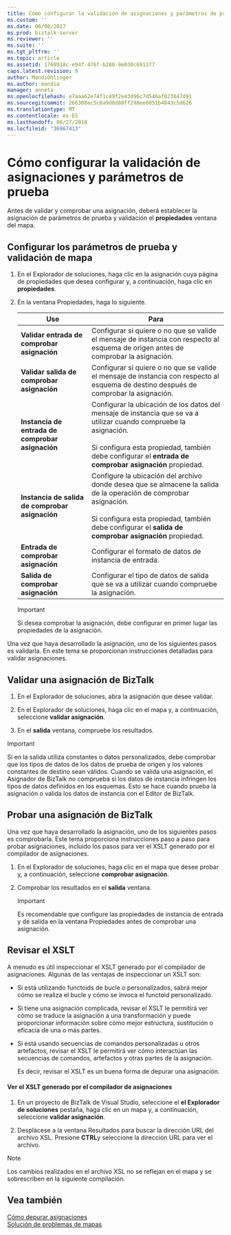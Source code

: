 ```yaml
---
title: Cómo configurar la validación de asignaciones y parámetros de prueba | Microsoft Docs
ms.custom: ''
ms.date: 06/08/2017
ms.prod: biztalk-server
ms.reviewer: ''
ms.suite: ''
ms.tgt_pltfrm: ''
ms.topic: article
ms.assetid: 1768918c-e94f-476f-b288-9e030c691177
caps.latest.revision: 9
author: MandiOhlinger
ms.author: mandia
manager: anneta
ms.openlocfilehash: e7aaa62e74f1c49f2e43d96c7d546af023847d91
ms.sourcegitcommit: 266308ec5c6a9d8d80ff298ee6051b4843c5d626
ms.translationtype: MT
ms.contentlocale: es-ES
ms.lasthandoff: 06/27/2018
ms.locfileid: "36967413"
---
```

# <a name="how-to-configure-map-validation-and-test-parameters"></a>Cómo configurar la validación de asignaciones y parámetros de prueba
Antes de validar y comprobar una asignación, deberá establecer la asignación de parámetros de prueba y validación el **propiedades** ventana del mapa.  
  
## <a name="configure-the-map-validation-and-test-parameters"></a>Configurar los parámetros de prueba y validación de mapa  
  
1.  En el Explorador de soluciones, haga clic en la asignación cuya página de propiedades que desea configurar y, a continuación, haga clic en **propiedades**.  
  
2.  En la ventana Propiedades, haga lo siguiente.  
  
    |Use|Para|  
    |--------------|----------------|  
    |**Validar entrada de comprobar asignación**|Configurar si quiere o no que se valide el mensaje de instancia con respecto al esquema de origen antes de comprobar la asignación.|  
    |**Validar salida de comprobar asignación**|Configurar si quiere o no que se valide el mensaje de instancia con respecto al esquema de destino después de comprobar la asignación.|  
    |**Instancia de entrada de comprobar asignación**|Configurar la ubicación de los datos del mensaje de instancia que se va a utilizar cuando compruebe la asignación.<br /><br /> Si configura esta propiedad, también debe configurar el **entrada de comprobar asignación** propiedad.|  
    |**Instancia de salida de comprobar asignación**|Configure la ubicación del archivo donde desea que se almacene la salida de la operación de comprobar asignación.<br /><br /> Si configura esta propiedad, también debe configurar el **salida de comprobar asignación** propiedad.|  
    |**Entrada de comprobar asignación**|Configurar el formato de datos de instancia de entrada.|  
    |**Salida de comprobar asignación**|Configurar el tipo de datos de salida que se va a utilizar cuando compruebe la asignación.|  
  
    > [!IMPORTANT]
    >  Si desea comprobar la asignación, debe configurar en primer lugar las propiedades de la asignación.  

Una vez que haya desarrollado la asignación, uno de los siguientes pasos es validarla. En este tema se proporcionan instrucciones detalladas para validar asignaciones.  
  
## <a name="validate-a-biztalk-map"></a>Validar una asignación de BizTalk  
  
1.  En el Explorador de soluciones, abra la asignación que desee validar.  
  
2.  En el Explorador de soluciones, haga clic en el mapa y, a continuación, seleccione **validar asignación**.  
  
3.  En el **salida** ventana, compruebe los resultados.  
  
> [!IMPORTANT]
>  Si en la salida utiliza constantes o datos personalizados, debe comprobar que los tipos de datos de los datos de prueba de origen y los valores constantes de destino sean válidos. Cuando se valida una asignación, el Asignador de BizTalk no comprueba si los datos de instancia infringen los tipos de datos definidos en los esquemas. Esto se hace cuando prueba la asignación o valida los datos de instancia con el Editor de BizTalk. 

## <a name="test-a-biztalk-map"></a>Probar una asignación de BizTalk

Una vez que haya desarrollado la asignación, uno de los siguientes pasos es comprobarla. Este tema proporciona instrucciones paso a paso para probar asignaciones, incluido los pasos para ver el XSLT generado por el compilador de asignaciones.  
  
1.  En el Explorador de soluciones, haga clic en el mapa que desee probar y, a continuación, seleccione **comprobar asignación**.  
  
2.  Comprobar los resultados en el **salida** ventana.  
  
    > [!IMPORTANT]
    >  Es recomendable que configure las propiedades de instancia de entrada y de salida en la ventana Propiedades antes de comprobar una asignación.  
  
## <a name="review-the-xslt"></a>Revisar el XSLT  
 A menudo es útil inspeccionar el XSLT generado por el compilador de asignaciones. Algunas de las ventajas de inspeccionar un XSLT son:  
  
- Si está utilizando functoids de bucle o personalizados, sabrá mejor cómo se realiza el bucle y cómo se invoca el functoid personalizado.  
  
- Si tiene una asignación complicada, revisar el XSLT le permitirá ver cómo se traduce la asignación a una transformación y puede proporcionar información sobre cómo mejor estructura, sustitución o eficacia de una o más partes.  
  
- Si está usando secuencias de comandos personalizadas u otros artefactos, revisar el XSLT le permitirá ver cómo interactúan las secuencias de comandos, artefactos y otras partes de la asignación.  
  
  Es decir, revisar el XSLT es un buena forma de depurar una asignación.  
  
#### <a name="view-the-xslt-generated-by-the-map-compiler"></a>Ver el XSLT generado por el compilador de asignaciones  
  
1.  En un proyecto de BizTalk de Visual Studio, seleccione el **el Explorador de soluciones** pestaña, haga clic en un mapa y, a continuación, seleccione **validar asignación**.  
  
2.  Desplácese a la ventana Resultados para buscar la dirección URL del archivo XSL. Presione **CTRL**y seleccione la dirección URL para ver el archivo.  
  
> [!NOTE]
>  Los cambios realizados en el archivo XSL no se reflejan en el mapa y se sobrescriben en la siguiente compilación.  
  
## <a name="see-also"></a>Vea también  

[Cómo depurar asignaciones](../core/how-to-debug-maps.md)  
[Solución de problemas de mapas](../core/troubleshooting-maps.md)  